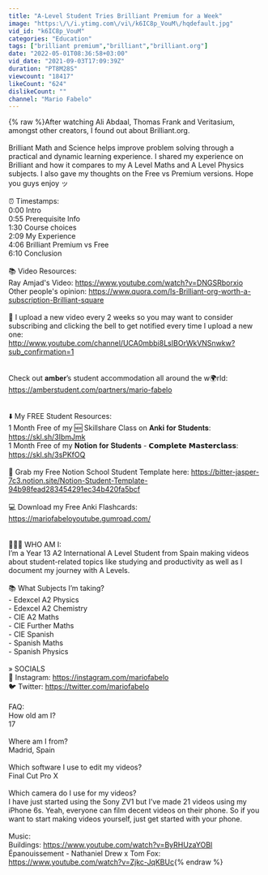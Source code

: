 ```yaml
---
title: "A-Level Student Tries Brilliant Premium for a Week"
image: "https:\/\/i.ytimg.com\/vi\/k6IC8p_VouM\/hqdefault.jpg"
vid_id: "k6IC8p_VouM"
categories: "Education"
tags: ["brilliant premium","brilliant","brilliant.org"]
date: "2022-05-01T08:36:58+03:00"
vid_date: "2021-09-03T17:09:39Z"
duration: "PT8M28S"
viewcount: "18417"
likeCount: "624"
dislikeCount: ""
channel: "Mario Fabelo"
---
```

{% raw %}After watching Ali Abdaal, Thomas Frank and Veritasium, amongst other creators, I found out about Brilliant.org.<br /><br />Brilliant Math and Science helps improve problem solving through a practical and dynamic learning experience. I shared my experience on Brilliant and how it compares to my A Level Maths and A Level Physics subjects. I also gave my thoughts on the Free vs Premium versions. Hope you guys enjoy ッ<br /><br />⏰ Timestamps:<br />0:00 Intro<br />0:55 Prerequisite Info<br />1:30 Course choices<br />2:09 My Experience<br />4:06 Brilliant Premium vs Free<br />6:10 Conclusion<br /><br />📚 Video Resources:<br />Ray Amjad's Video: <a rel="nofollow" target="blank" href="https://www.youtube.com/watch?v=DNGSRborxio">https://www.youtube.com/watch?v=DNGSRborxio</a><br />Other people's opinion: <a rel="nofollow" target="blank" href="https://www.quora.com/Is-Brilliant-org-worth-a-subscription-Brilliant-square">https://www.quora.com/Is-Brilliant-org-worth-a-subscription-Brilliant-square</a><br /><br /> 🔔 I upload a new video every 2 weeks so you may want to consider subscribing and clicking the bell to get notified every time I upload a new one: <br /><a rel="nofollow" target="blank" href="http://www.youtube.com/channel/UCA0mbbi8LsIBOrWkVNSnwkw?sub_confirmation=1">http://www.youtube.com/channel/UCA0mbbi8LsIBOrWkVNSnwkw?sub_confirmation=1</a><br /><br /><br />Check out 𝐚𝐦𝐛𝐞𝐫’s student accommodation all around the w🌍rld: <a rel="nofollow" target="blank" href="https://amberstudent.com/partners/mario-fabelo">https://amberstudent.com/partners/mario-fabelo</a><br /><br /><br />⬇️ My FREE Student Resources:<br />1 Month Free of my 🆕 Skillshare Class on 𝐀𝐧𝐤𝐢 𝐟𝐨𝐫 𝐒𝐭𝐮𝐝𝐞𝐧𝐭𝐬: <a rel="nofollow" target="blank" href="https://skl.sh/3IbmJmk">https://skl.sh/3IbmJmk</a><br />1 Month Free of my 𝐍𝐨𝐭𝐢𝐨𝐧 𝐟𝐨𝐫 𝐒𝐭𝐮𝐝𝐞𝐧𝐭𝐬 - 𝗖𝗼𝗺𝗽𝗹𝗲𝘁𝗲 𝗠𝗮𝘀𝘁𝗲𝗿𝗰𝗹𝗮𝘀𝘀: <a rel="nofollow" target="blank" href="https://skl.sh/3sPKfOQ">https://skl.sh/3sPKfOQ</a><br /><br />🎁 Grab my Free Notion School Student Template here: <a rel="nofollow" target="blank" href="https://bitter-jasper-7c3.notion.site/Notion-Student-Template-94b98fead283454291ec34b420fa5bcf">https://bitter-jasper-7c3.notion.site/Notion-Student-Template-94b98fead283454291ec34b420fa5bcf</a><br /><br />💻 Download my Free Anki Flashcards: <a rel="nofollow" target="blank" href="https://mariofabeloyoutube.gumroad.com/">https://mariofabeloyoutube.gumroad.com/</a><br /><br /><br />🙋🏻‍♂️ WHO AM I:<br />I’m a Year 13 A2 International A Level Student from Spain making videos about student-related topics like studying and productivity as well as I document my journey with A Levels.<br /><br />📚 What Subjects I’m taking?<br />- Edexcel A2 Physics<br />- Edexcel A2 Chemistry<br />- CIE A2 Maths<br />- CIE Further Maths<br />- CIE Spanish<br />- Spanish Maths<br />- Spanish Physics<br /><br />» SOCIALS<br />📸 Instagram: <a rel="nofollow" target="blank" href="https://instagram.com/mariofabelo">https://instagram.com/mariofabelo</a><br />🐦 Twitter: <a rel="nofollow" target="blank" href="https://twitter.com/mariofabelo">https://twitter.com/mariofabelo</a><br /><br />FAQ:<br />How old am I?<br />17<br /><br />Where am I from?<br />Madrid, Spain<br /><br />Which software I use to edit my videos?<br />Final Cut Pro X<br /><br />Which camera do I use for my videos?<br />I have just started using the Sony ZV1 but I’ve made 21 videos using my iPhone 6s. Yeah, everyone can film decent videos on their phone. So if you want to start making videos yourself, just get started with your phone.<br /><br />Music:<br />Buildings: <a rel="nofollow" target="blank" href="https://www.youtube.com/watch?v=ByRHUzaYOBI">https://www.youtube.com/watch?v=ByRHUzaYOBI</a><br />Épanouissement - Nathaniel Drew x Tom Fox: <a rel="nofollow" target="blank" href="https://www.youtube.com/watch?v=Zjkc-JqKBUc">https://www.youtube.com/watch?v=Zjkc-JqKBUc</a>{% endraw %}
